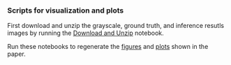 ### Scripts for visualization and plots

First download and unzip the grayscale, ground truth, and inference resutls images by running the [Download and Unzip](./Download-and-Unzip.ipynb) notebook.

Run these notebooks to regenerate the [figures](./highlight-inference.ipynb) and [plots](./DL_Nuc_Segment_Plots/DL_Nuc_Seg_Results.md) shown in the paper. 

